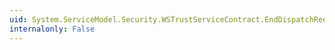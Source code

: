 ```yaml
---
uid: System.ServiceModel.Security.WSTrustServiceContract.EndDispatchRequest(System.IAsyncResult)
internalonly: False
---
```

